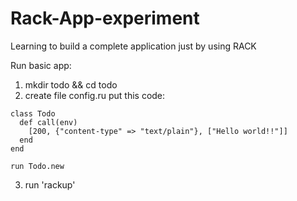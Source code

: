 # Rack-App-experiment
Learning to build a complete application just by using RACK


Run basic app:
1. mkdir todo && cd todo
2. create file config.ru 
put this code:


``` 
class Todo
  def call(env)
    [200, {"content-type" => "text/plain"}, ["Hello world!!"]]
  end
end

run Todo.new
```

3. run 'rackup'

